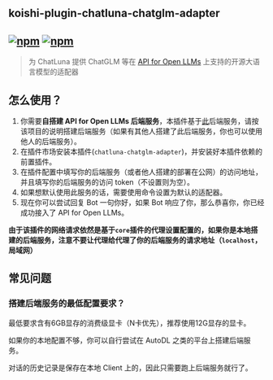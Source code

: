 ## koishi-plugin-chatluna-chatglm-adapter

## [![npm](https://img.shields.io/npm/v/koishi-plugin-chatluna-chatglm-adapter)](https://www.npmjs.com/package/koishi-plugin-chatluna-chatglm-adapter) [![npm](https://img.shields.io/npm/dm/koishi-plugin-chatluna-chatglm-adapter)](https://www.npmjs.com/package//koishi-plugin-chatluna-chatglm-adapter)

> 为 ChatLuna 提供 ChatGLM 等在 [API for Open LLMs](https://github.com/xusenlinzy/api-for-open-llm) 上支持的开源大语言模型的适配器

## 怎么使用？

1. 你需要**自搭建 API for Open LLMs 后端服务**，本插件基于[此](https://github.com/xusenlinzy/api-for-open-llm)后端服务，请按该项目的说明搭建后端服务（如果有其他人搭建了此后端服务，你也可以使用他人的后端服务）。
2. 在插件市场安装本插件(`chatluna-chatglm-adapter`)，并安装好本插件依赖的前置插件。
3. 在插件配置中填写你的后端服务（或者他人搭建的部署在公网）的访问地址，并且填写你的后端服务的访问 token（不设置则为空）。
4. 如果想默认使用此服务的话，需要使用命令设置为默认的适配器。
5. 现在你可以尝试回复 Bot 一句你好，如果 Bot 响应了你，那么恭喜你，你已经成功接入了 API for Open LLMs。

**由于该插件的网络请求依然是基于`core`插件的代理设置配置的，如果你是本地搭建的后端服务，注意不要让代理给代理了你的后端服务的请求地址（`localhost`，局域网）**

## 常见问题

### 搭建后端服务的最低配置要求？

最低要求含有6GB显存的消费级显卡（N卡优先），推荐使用12G显存的显卡。

如果你的本地配置不够，你可以自行尝试在 AutoDL 之类的平台上搭建后端服务。

对话的历史记录是保存在本地 Client 上的，因此只需要跑上后端服务就行了。
